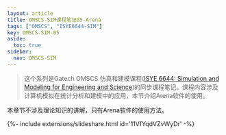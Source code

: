 ```yaml
---
layout: article
title: OMSCS-SIM课程笔记05-Arena
tags: ["OMSCS", "ISYE6644-SIM"]
key: OMSCS-SIM-05
aside:
  toc: true
sidebar:
  nav: OMSCS-SIM
---
```


> 这个系列是Gatech OMSCS 仿真和建模课程([ISYE 6644: Simulation and Modeling for Engineering and Science](https://omscs.gatech.edu/isye-6644-simulation-and-modeling-engineering-and-science))的同步课程笔记。课程内容涉及计算机模拟在统计分析和建模中的应用，本节介绍Arena软件的使用。
<!--more-->

本章节不涉及理论知识的讲解，只有Arena软件的使用方法。

<div>{%- include extensions/slideshare.html id='11VfYqdVZvWyDr' -%}</div>

